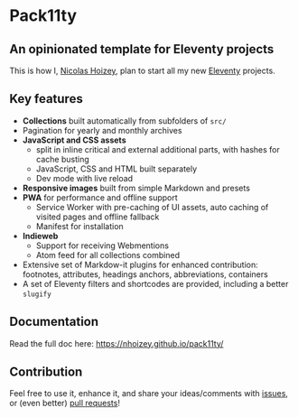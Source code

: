 # Pack11ty

## An opinionated template for Eleventy projects

This is how I, [Nicolas Hoizey](https://nicolas-hoizey.com/), plan to start all my new [Eleventy](https://www.11ty.dev/) projects.

## Key features

- **Collections** built automatically from subfolders of `src/`
- Pagination for yearly and monthly archives
- **JavaScript and CSS assets**
  - split in inline critical and external additional parts, with hashes for cache busting
  - JavaScript, CSS and HTML built separately
  - Dev mode with live reload
- **Responsive images** built from simple Markdown and presets
- **PWA** for performance and offline support
  - Service Worker with pre-caching of UI assets, auto caching of visited pages and offline fallback
  - Manifest for installation
- **Indieweb**
  - Support for receiving Webmentions
  - Atom feed for all collections combined
- Extensive set of Markdow-it plugins for enhanced contribution: footnotes, attributes, headings anchors, abbreviations, containers
- A set of Eleventy filters and shortcodes are provided, including a better `slugify`

## Documentation

Read the full doc here: <https://nhoizey.github.io/pack11ty/>

## Contribution

Feel free to use it, enhance it, and share your ideas/comments with [issues](https://github.com/nhoizey/pack11ty/issues/new/choose), or (even better) [pull requests](https://github.com/nhoizey/pack11ty/compare)!

